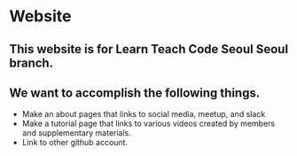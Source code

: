 # Website
## This website is for Learn Teach Code Seoul Seoul branch.
## We want to accomplish the following things.
* Make an about pages that links to social media, meetup, and slack
* Make a tutorial page that links to various videos created by members and
supplementary materials.
* Link to other github account.

